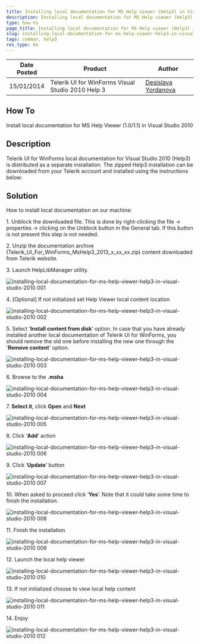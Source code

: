 ```yaml
---
title: Installing local documentation for MS Help viewer (Help3) in Visual Studio 2010
description: Installing local documentation for MS Help viewer (Help3) in Visual Studio 2010. Check it now!
type: how-to
page_title: Installing local documentation for MS Help viewer (Help3) in Visual Studio 2010
slug: installing-local-documentation-for-ms-help-viewer-help3-in-visual-studio-2010 
tags: common, help3
res_type: kb
---
```


|Date Posted|Product|Author|
|----|----|----|
|15/01/2014|Telerik UI for WinForms Visual Studio 2010 Help 3|[Desislava Yordanova](https://www.telerik.com/blogs/author/desislava-yordanova)| 
 
## How To  

Install local documentation for MS Help Viewer (1.0/1.1) in Visual Studio 2010  
   
## Description
   
Telerik UI for WinForms local documentation for Visual Studio 2010 (Help3) is distributed as a separate installation. The zipped Help3 installation can be downloaded from your Telerik account and installed using the instructions below:  
   
## Solution

How to install local documentation on our machine:  
 
1\. Unblock the downloaded file. This is done by right-clicking the file -&gt; properties -&gt; clicking on the Unblock button in the General tab. If this button is not present this step is not needed.

2\. Unzip the documentation archive (Telerik\_UI\_For\_WinForms\_MsHelp3\_2013\_x\_xx\_xx.zip) content downloaded from Telerik website.

3\. Launch HelpLibManager utility.
     
![installing-local-documentation-for-ms-help-viewer-help3-in-visual-studio-2010 001](images/installing-local-documentation-for-ms-help-viewer-help3-in-visual-studio-2010001.png)

4\. [Optional] If not initialized set Help Viewer local content location
    
![installing-local-documentation-for-ms-help-viewer-help3-in-visual-studio-2010 002](images/installing-local-documentation-for-ms-help-viewer-help3-in-visual-studio-2010002.png)

5\. Select ‘**Install content from disk**’ option. In case that you have already installed another local documentation of Telerik UI for WinForms, you should remove the old one before installing the new one through the '**Remove content**' option.
    
![installing-local-documentation-for-ms-help-viewer-help3-in-visual-studio-2010 003](images/installing-local-documentation-for-ms-help-viewer-help3-in-visual-studio-2010003.png)

6\. Browse to the **.msha**   

![installing-local-documentation-for-ms-help-viewer-help3-in-visual-studio-2010 004](images/installing-local-documentation-for-ms-help-viewer-help3-in-visual-studio-2010004.png)

7\. **Select it**, click **Open** and **Next**  

![installing-local-documentation-for-ms-help-viewer-help3-in-visual-studio-2010 005](images/installing-local-documentation-for-ms-help-viewer-help3-in-visual-studio-2010005.png)
 
8\. Click ‘**Add**’ action   

![installing-local-documentation-for-ms-help-viewer-help3-in-visual-studio-2010 006](images/installing-local-documentation-for-ms-help-viewer-help3-in-visual-studio-2010006.png)

9\. Click ‘**Update**’ button  
 
![installing-local-documentation-for-ms-help-viewer-help3-in-visual-studio-2010 007](images/installing-local-documentation-for-ms-help-viewer-help3-in-visual-studio-2010007.png)

10\. When asked to proceed click ‘**Yes**’. Note that it could take some time to finish the installation. 
    
![installing-local-documentation-for-ms-help-viewer-help3-in-visual-studio-2010 008](images/installing-local-documentation-for-ms-help-viewer-help3-in-visual-studio-2010008.png)

11\. Finish the installation
    
![installing-local-documentation-for-ms-help-viewer-help3-in-visual-studio-2010 009](images/installing-local-documentation-for-ms-help-viewer-help3-in-visual-studio-2010009.png)

12\. Launch the local help viewer
       
![installing-local-documentation-for-ms-help-viewer-help3-in-visual-studio-2010 010](images/installing-local-documentation-for-ms-help-viewer-help3-in-visual-studio-2010010.png)

13\. If not initialized choose to view local help content
       
![installing-local-documentation-for-ms-help-viewer-help3-in-visual-studio-2010 011](images/installing-local-documentation-for-ms-help-viewer-help3-in-visual-studio-2010011.png)

14\. Enjoy
    
![installing-local-documentation-for-ms-help-viewer-help3-in-visual-studio-2010 012](images/installing-local-documentation-for-ms-help-viewer-help3-in-visual-studio-2010012.png)



